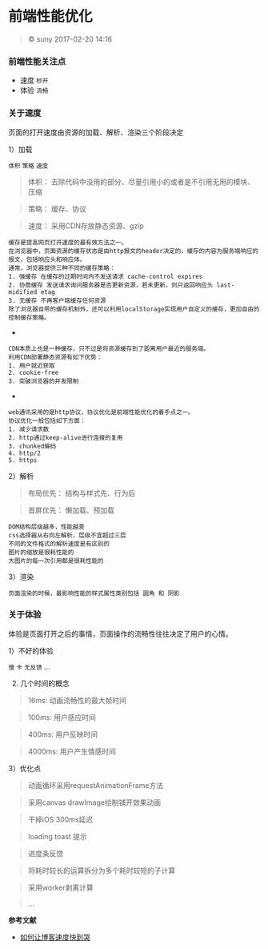 # 前端性能优化

> &copy; suny 2017-02-20 14:16


### 前端性能关注点

+ 速度 `秒开`
+ 体验 `流畅`

### 关于速度

页面的打开速度由资源的加载、解析、渲染三个阶段决定

1）加载

`体积` `策略` `速度`

> 体积： 去除代码中没用的部分、尽量引用小的或者是不引用无用的模块、压缩

> 策略： 缓存、协议

> 速度： 采用CDN存放静态资源、gzip

    缓存是提高网页打开速度的最有效方法之一。
    在浏览器中，页面资源的缓存状态是由http报文的header决定的，缓存的内容为服务端响应的报文，包括响应头和响应体。
    通常，浏览器提供三种不同的缓存策略：
    1. 强缓存 在缓存的过期时间内不发送请求 cache-control expires
    2. 协商缓存 发送请求询问服务器是否更新资源，若未更新，则只返回响应头 last-midified etag
    3. 无缓存 不再客户端缓存任何资源
    除了浏览器自带的缓存机制外，还可以利用localStorage实现用户自定义的缓存，更加自由的控制缓存策略。

-
 
    CDN本质上也是一种缓存，只不过是将资源缓存到了距离用户最近的服务端。
    利用CDN部署静态资源有如下优势：
    1. 用户就近获取
    2. cookie-free
    3. 突破浏览器的并发限制

-

    web通讯采用的是http协议，协议优化是前端性能优化的着手点之一。
    协议优化一般包括如下方面：
    1. 减少请求数
    2. http通过keep-alive进行连接的复用
    3. chunked编码
    4. http/2
    5. https

    

2）解析

> 布局优先： 结构与样式先、行为后

> 首屏优先： 懒加载、预加载

    DOM结构层级越多，性能越差
    css选择器从右向左解析，层级不宜超过三层
    不同的文件格式的解析速度是有区别的
    图片的缩放是很耗性能的
    大图片的每一次引用都是很耗性能的

3）渲染

    页面渲染的时候，最影响性能的样式属性类别包括 圆角 和 阴影


### 关于体验

体验是页面打开之后的事情，页面操作的流畅性往往决定了用户的心情。

1）不好的体验

`慢` `卡` `无反馈` ...

2) 几个时间的概念

> 16ms: 动画流畅性的最大帧时间

> 100ms: 用户感应时间

> 400ms: 用户反映时间

> 4000ms: 用户产生情感时间

3）优化点

> 动画循环采用requestAnimationFrame方法

> 采用canvas drawImage绘制铺开效果动画

> 干掉iOS 300ms延迟

> loading toast 提示

> 进度条反馈 

> 将耗时较长的运算拆分为多个耗时较短的子计算

> 采用worker剥离计算

> ...










**参考文献**

- [如何让博客速度快到哭](https://ppt.baomitu.com/d/a8a49a00#/)
